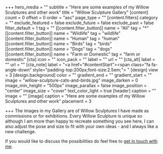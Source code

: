 +++
hero_media = ""
subtitle = "Here are some examples of my Willow Sculptures and other work"
title = "Willow Sculpture Gallery"
[content]
count = 0
offset = 0
order = "asc"
page_type = ""
[content.filters]
category = ""
exclude_featured = false
exclude_future = false
exclude_past = false
filter_default = 1
tag = ""
[[content.filter_button]]
name = "All"
tag = "*"
[[content.filter_button]]
name = "Wildlife"
tag = "wildlife"
[[content.filter_button]]
name = "Human"
tag = "human"
[[content.filter_button]]
name = "Birds"
tag = "birds"
[[content.filter_button]]
name = "Dogs"
tag = "dogs"
[[content.filter_button]]
name = "Farm or Domestic"
tag = "farm or domestic"
[cta]
icon = ""
icon_pack = ""
label = ""
url = ""
[cta_alt]
label = ""
url = ""
[cta_note]
label = "<a href=\"#contentStart\"><span class=\"fa fa-angle-down\" style=\"padding-top:200px;font-size:2.5em;\">&nbsp;</span></a>"
[design]
view = 3
[design.background]
color = ""
gradient_end = ""
gradient_start = ""
image = "willow-sculpture-cats-and-birds.jpg"
image_darken = 0
image_min_height = "500px"
image_parallax = false
image_position = "center"
image_size = "cover"
text_color_light = true
[header]
caption = ""
image = ""
[image]
caption = "Here are some examples of my Willow Sculptures and other work"
placement = 3

+++
The images in my Gallery are of Willow Sculptures I have made as commissions or 
for exhibitions. Every Willow Sculpture is unique so although I am more than happy 
to recreate something you see here, I can also adjust the pose and size to fit 
with your own ideas - and I always like a new challenge. 

If you would like to discuss the possibilities do feel free to [get in touch with me](/#contact).